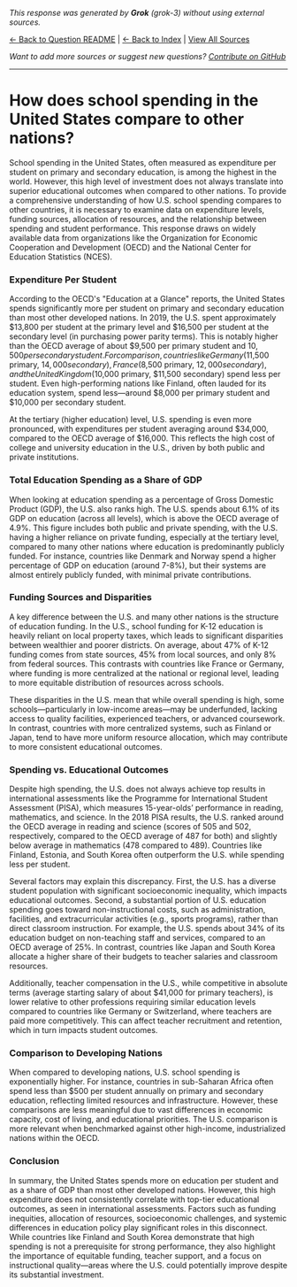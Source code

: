 <!-- 
Generated by: grok
Model: grok-3
Prompt type: default
Generated at: 2025-06-12T20:53:34.271487
-->

*This response was generated by **Grok** (grok-3) without using external sources.*

[← Back to Question README](README.md) | [← Back to Index](../README.md) | [View All Sources](../allsources.md)

*Want to add more sources or suggest new questions? [Contribute on GitHub](https://github.com/justinwest/SuggestedSources)*

---

# How does school spending in the United States compare to other nations?

School spending in the United States, often measured as expenditure per student on primary and secondary education, is among the highest in the world. However, this high level of investment does not always translate into superior educational outcomes when compared to other nations. To provide a comprehensive understanding of how U.S. school spending compares to other countries, it is necessary to examine data on expenditure levels, funding sources, allocation of resources, and the relationship between spending and student performance. This response draws on widely available data from organizations like the Organization for Economic Cooperation and Development (OECD) and the National Center for Education Statistics (NCES).

### Expenditure Per Student
According to the OECD's "Education at a Glance" reports, the United States spends significantly more per student on primary and secondary education than most other developed nations. In 2019, the U.S. spent approximately $13,800 per student at the primary level and $16,500 per student at the secondary level (in purchasing power parity terms). This is notably higher than the OECD average of about $9,500 per primary student and $10,500 per secondary student. For comparison, countries like Germany ($11,500 primary, $14,000 secondary), France ($8,500 primary, $12,000 secondary), and the United Kingdom ($10,000 primary, $11,500 secondary) spend less per student. Even high-performing nations like Finland, often lauded for its education system, spend less—around $8,000 per primary student and $10,000 per secondary student.

At the tertiary (higher education) level, U.S. spending is even more pronounced, with expenditures per student averaging around $34,000, compared to the OECD average of $16,000. This reflects the high cost of college and university education in the U.S., driven by both public and private institutions.

### Total Education Spending as a Share of GDP
When looking at education spending as a percentage of Gross Domestic Product (GDP), the U.S. also ranks high. The U.S. spends about 6.1% of its GDP on education (across all levels), which is above the OECD average of 4.9%. This figure includes both public and private spending, with the U.S. having a higher reliance on private funding, especially at the tertiary level, compared to many other nations where education is predominantly publicly funded. For instance, countries like Denmark and Norway spend a higher percentage of GDP on education (around 7-8%), but their systems are almost entirely publicly funded, with minimal private contributions.

### Funding Sources and Disparities
A key difference between the U.S. and many other nations is the structure of education funding. In the U.S., school funding for K-12 education is heavily reliant on local property taxes, which leads to significant disparities between wealthier and poorer districts. On average, about 47% of K-12 funding comes from state sources, 45% from local sources, and only 8% from federal sources. This contrasts with countries like France or Germany, where funding is more centralized at the national or regional level, leading to more equitable distribution of resources across schools.

These disparities in the U.S. mean that while overall spending is high, some schools—particularly in low-income areas—may be underfunded, lacking access to quality facilities, experienced teachers, or advanced coursework. In contrast, countries with more centralized systems, such as Finland or Japan, tend to have more uniform resource allocation, which may contribute to more consistent educational outcomes.

### Spending vs. Educational Outcomes
Despite high spending, the U.S. does not always achieve top results in international assessments like the Programme for International Student Assessment (PISA), which measures 15-year-olds’ performance in reading, mathematics, and science. In the 2018 PISA results, the U.S. ranked around the OECD average in reading and science (scores of 505 and 502, respectively, compared to the OECD average of 487 for both) and slightly below average in mathematics (478 compared to 489). Countries like Finland, Estonia, and South Korea often outperform the U.S. while spending less per student.

Several factors may explain this discrepancy. First, the U.S. has a diverse student population with significant socioeconomic inequality, which impacts educational outcomes. Second, a substantial portion of U.S. education spending goes toward non-instructional costs, such as administration, facilities, and extracurricular activities (e.g., sports programs), rather than direct classroom instruction. For example, the U.S. spends about 34% of its education budget on non-teaching staff and services, compared to an OECD average of 25%. In contrast, countries like Japan and South Korea allocate a higher share of their budgets to teacher salaries and classroom resources.

Additionally, teacher compensation in the U.S., while competitive in absolute terms (average starting salary of about $41,000 for primary teachers), is lower relative to other professions requiring similar education levels compared to countries like Germany or Switzerland, where teachers are paid more competitively. This can affect teacher recruitment and retention, which in turn impacts student outcomes.

### Comparison to Developing Nations
When compared to developing nations, U.S. school spending is exponentially higher. For instance, countries in sub-Saharan Africa often spend less than $500 per student annually on primary and secondary education, reflecting limited resources and infrastructure. However, these comparisons are less meaningful due to vast differences in economic capacity, cost of living, and educational priorities. The U.S. comparison is more relevant when benchmarked against other high-income, industrialized nations within the OECD.

### Conclusion
In summary, the United States spends more on education per student and as a share of GDP than most other developed nations. However, this high expenditure does not consistently correlate with top-tier educational outcomes, as seen in international assessments. Factors such as funding inequities, allocation of resources, socioeconomic challenges, and systemic differences in education policy play significant roles in this disconnect. While countries like Finland and South Korea demonstrate that high spending is not a prerequisite for strong performance, they also highlight the importance of equitable funding, teacher support, and a focus on instructional quality—areas where the U.S. could potentially improve despite its substantial investment.